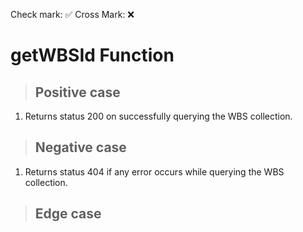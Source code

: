 Check mark: ✅
Cross Mark: ❌

# getWBSId Function

> ## Positive case
1. Returns status 200 on successfully querying the WBS collection.

> ## Negative case
1. Returns status 404 if any error occurs while querying the WBS collection.

> ## Edge case
